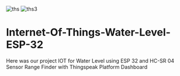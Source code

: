 ![ths](https://user-images.githubusercontent.com/102425672/173486718-01095d69-c7d0-46c0-b9d2-94183439d24b.png)
![ths3](https://user-images.githubusercontent.com/102425672/173486735-af5a70b5-b440-48c3-8fa3-4d93551d6970.png)
# Internet-Of-Things-Water-Level-ESP-32
Here was our project IOT for Water Level using ESP 32 and HC-SR 04 Sensor Range Finder  with Thingspeak Platform Dashboard
